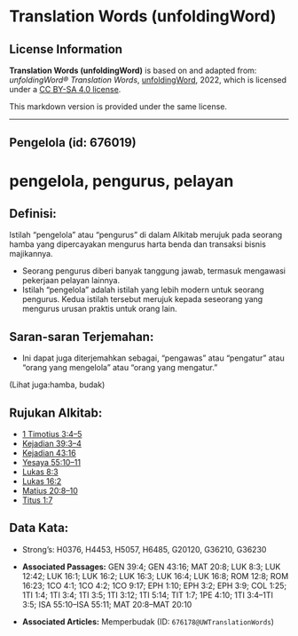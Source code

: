 # Translation Words (unfoldingWord)

## License Information

**Translation Words (unfoldingWord)** is based on and adapted from: _unfoldingWord® Translation Words_, [unfoldingWord](https://unfoldingword.org/utw), 2022, which is licensed under a [CC BY-SA 4.0 license](https://creativecommons.org/licenses/by-sa/4.0/legalcode.en).

This markdown version is provided under the same license.



--------------------------------

## Pengelola (id: 676019)

pengelola, pengurus, pelayan
============================

Definisi:
---------

Istilah “pengelola” atau “pengurus” di dalam Alkitab merujuk pada seorang hamba yang dipercayakan mengurus harta benda dan transaksi bisnis majikannya.

* Seorang pengurus diberi banyak tanggung jawab, termasuk mengawasi pekerjaan pelayan lainnya.
* Istilah “pengelola” adalah istilah yang lebih modern untuk seorang pengurus. Kedua istilah tersebut merujuk kepada seseorang yang mengurus urusan praktis untuk orang lain.

Saran\-saran Terjemahan:
------------------------

* Ini dapat juga diterjemahkan sebagai, “pengawas” atau “pengatur” atau “orang yang mengelola” atau “orang yang mengatur.”

(Lihat juga:hamba, budak)

Rujukan Alkitab:
----------------

* [1 Timotius 3:4–5](https://ref.ly/1Tim0:0)
* [Kejadian 39:3–4](https://ref.ly/Gen39:3-Gen39:4)
* [Kejadian 43:16](https://ref.ly/Gen43:16)
* [Yesaya 55:10–11](https://ref.ly/Isa55:10-Isa55:11)
* [Lukas 8:3](https://ref.ly/Luke8:3)
* [Lukas 16:2](https://ref.ly/Luke16:2)
* [Matius 20:8–10](https://ref.ly/Matt20:8-Matt20:10)
* [Titus 1:7](https://ref.ly/Titus1:7)

Data Kata:
----------

* Strong’s: H0376, H4453, H5057, H6485, G20120, G36210, G36230

* **Associated Passages:** GEN 39:4; GEN 43:16; MAT 20:8; LUK 8:3; LUK 12:42; LUK 16:1; LUK 16:2; LUK 16:3; LUK 16:4; LUK 16:8; ROM 12:8; ROM 16:23; 1CO 4:1; 1CO 4:2; 1CO 9:17; EPH 1:10; EPH 3:2; EPH 3:9; COL 1:25; 1TI 1:4; 1TI 3:4; 1TI 3:5; 1TI 3:12; 1TI 5:14; TIT 1:7; 1PE 4:10; 1TI 3:4–1TI 3:5; ISA 55:10–ISA 55:11; MAT 20:8–MAT 20:10
* **Associated Articles:** Memperbudak (ID: `676178@UWTranslationWords`)

